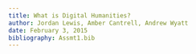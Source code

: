 ```yaml
---
title: What is Digital Humanities? 
author: Jordan Lewis, Amber Cantrell, Andrew Wyatt
date: February 3, 2015
bibliography: Assmt1.bib
---
```

